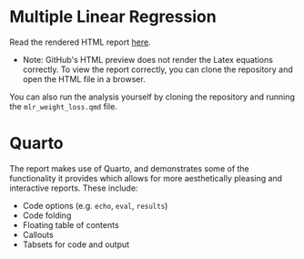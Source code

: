 # Multiple Linear Regression

Read the rendered HTML report [here](...).

- Note: GitHub's HTML preview does not render the Latex equations correctly. To view the report correctly, you can clone the repository and open the HTML file in a browser.

You can also run the analysis yourself by cloning the repository and running the `mlr_weight_loss.qmd` file.


# Quarto
The report makes use of Quarto, and demonstrates some of the functionality it provides which allows for more aesthetically pleasing and interactive reports. These include:
- Code options (e.g. `echo`, `eval`, `results`)
- Code folding
- Floating table of contents
- Callouts
- Tabsets for code and output